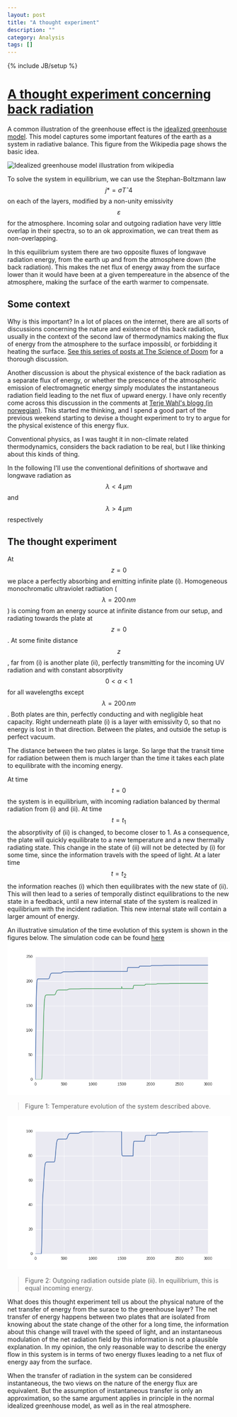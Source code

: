 ```yaml
---
layout: post
title: "A thought experiment"
description: ""
category: Analysis
tags: []
---
```

{% include JB/setup %}

# [A thought experiment concerning back radiation](http://hansbrenna.github.io/analysis/2016/05/09/a-thought-experiment)

A common illustration of the greenhouse effect is the [idealized greenhouse model](http://en.wikipedia.org/wiki/idealized_greenhouse_model). This model captures some important features of the earth as a system in radiative balance. This figure from the Wikipedia page shows the basic idea.

![Idealized greenhouse model illustration from wikipedia](https://upload.wikimedia.org/wikipedia/commons/thumb/3/39/IdealizedGreenhouseEmissivity78.png/400px-IdealizedGreenhouseEmissivity78.png)

To solve the system in equilibrium, we can use the Stephan-Boltzmann law $$j*=\sigma Tˆ4$$ on each of the layers, modified by a non-unity emissivity $$\varepsilon$$ for the atmosphere. Incoming solar and outgoing radiation have very little overlap in their spectra, so to an ok approximation, we can treat them as non-overlapping. 

In this equilibrium system there are two opposite fluxes of longwave radiation energy, from the earth up and from the atmosphere down (the back radiation). This makes the net flux of energy away from the surface lower than it would have been at a given tempereature in the absence of the atmosphere, making the surface of the earth warmer to compensate.

## Some context

Why is this important? In a lot of places on the internet, there are all sorts of discussions concerning the nature and existence of this back radiation, usually in the context of the second law of thermodynamics making the flux of energy from the atmosphere to the surface impossibl, or forbidding it heating the surface. [See this series of posts at The Science of Doom](https://scienceofdoom.com/roadmap/back-radiation/) for a thorough discussion.

Another discussion is about the physical existence of the back radiation as a separate flux of energy, or whether the prescence of the atmospheric emission of electromagnetic energy simply modulates the instantaneous radiation field leading to the net flux of upward energy. I have only recently come across this discussion in the comments at [Terje Wahl's blogg (in norwegian)](http://forskning.no/blogg/terje-wahls-blogg/ned-fra-el-ninjo). This started me thinking, and I spend a good part of the previous weekend starting to devise a thought experiment to try to argue for the physical existence of this energy flux.

Conventional physics, as I was taught it in non-climate related thermodynamics, considers the back radiation to be real, but I like thinking about this kinds of thing. 

In the following I'll use the conventional definitions of shortwave and longwave radiation as $$\lambda < 4 \, \mu m$$ and $$\lambda > 4 \, \mu m$$ respectively

## The thought experiment
At $$z=0$$ we place a perfectly absorbing and emitting infinite plate (i). Homogeneous monochromatic ultraviolet radtiation ($$\lambda=200\, nm$$) is coming from an energy source at infinite distance from our setup, and radiating towards the plate at $$z=0$$. At some finite distance $$z$$, far from (i) is another plate (ii), perfectly transmitting for the incoming UV radiation and with constant absorptivity $$0 < \alpha < 1$$  for all wavelengths except $$\lambda=200\, nm$$. Both plates are thin, perfectly conducting and with negligible heat capacity. Right underneath plate (i) is a layer with emissivity 0, so that no energy is lost in that direction. Between the plates, and outside the setup is perfect vacuum.

The distance between the two plates is large. So large that the transit time for radiation between them is much larger than the time it takes each plate to equilibrate with the incoming energy.

At time $$t=0$$ the system is in equilibrium, with incoming radiation balanced by thermal radiation from (i) and (ii). At time $$t=t_1$$ the absorptivity of (ii) is changed, to become closer to 1. As a consequence, the plate will quickly equilibrate to a new temperature and a new thermally radiating state. This change in the state of (ii) will not be detected by (i) for some time, since the information travels with the speed of light. At a later time $$t=t_2$$ the information reaches (i) which then equilibrates with the new state of (ii). This will then lead to a series of temporally distinct equilibrations to the new state in a feedback, until a new internal state of the system is realized in equilibrium with the incident radiation. This new internal state will contain a larger amount of energy. 

An illustrative simulation of the time evolution of this system is shown in the figures below. The simulation code can be found [here](https://github.com/hansbrenna/radiation_thought_experiment/tree/master)
![Temperature evolution of the system described above. The steplike evolution towards equilibrium is caused by the long transit time for radiation between the plates](https://github.com/hansbrenna/radiation_thought_experiment/blob/master/temperatures.png)<br>
>Figure 1: Temperature evolution of the system described above.

![Outgoing radiation energy](https://github.com/hansbrenna/radiation_thought_experiment/blob/master/rad_TOA.png)<br>
>Figure 2: Outgoing radiation outside plate (ii). In equilibrium, this is equal incoming energy.

What does this thought experiment tell us about the physical nature of the net transfer of energy from the surace to the greenhouse layer? The net transfer of energy happens between two plates that are isolated from knowing about the state change of the other for a long time, the information about this change will travel with the speed of light, and an instantaneous modulation of the net radiation field by this information is not a plausible explanation. In my opinion, the only reasonable way to describe the energy flow in this system is in terms of two energy fluxes leading to a net flux of energy aay from the surface. 

When the transfer of radiation in the system can be considered instantaneous, the two views on the nature of the energy flux are equivalent. But the assumption of instantaneous transfer is only an approximation, so the same argument applies in principle in the normal idealized greenhouse model, as well as in the real atmosphere.
